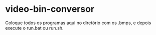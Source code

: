 # video-bin-conversor
Coloque todos os programas aqui no diretório com os .bmps, e depois execute o run.bat ou run.sh.
